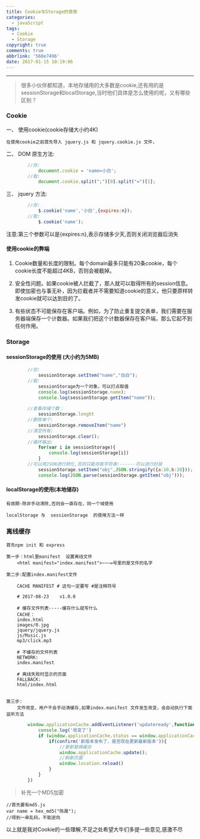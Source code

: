 ```yaml
---
title: Cookie与Storage的使用
categories:
  - javaScript
tags:
  - Cookie
  - Storage
copyright: true
comments: true
abbrlink: '560e7496'
date: 2017-01-15 10:19:06
---
```


<hr style='filter:progid:DXImageTransform.Microsoft.Glow(color=#FF0000,strength=10)' color='#FF0000' size='1' />

> 很多小伙伴都知道，本地存储用的大多数是cookie,还有用的是sessionStorage和localStorage,当时他们具体是怎么使用的呢，又有哪些区别？

<!--more-->

### Cookie

一、 使用cookie(cookie存储大小约4K)

	在使用cookie之前首先导入 jquery.js 和 jquery.cookie.js 文件，
	
二、 DOM 原生方法:

```javascript
		//存:
			document.cookie = 'name=小白';		
		//取:
			document.cookie.split(";")[0].split("=")[1];
```

三、 jquery 方法:

```javascript
		//存:
			$.cookie('name','小白',{expires:n});
		//取:
			$.cookie('name');
```

注意:第三个参数可以是{expires:n},表示存储多少天,否则关闭浏览器后消失


#### 使用cookie的弊端


1. Cookie数量和长度的限制。每个domain最多只能有20条cookie，每个cookie长度不能超过4KB，否则会被截掉。

2. 安全性问题。如果cookie被人拦截了，那人就可以取得所有的session信息。即使加密也与事无补，因为拦截者并不需要知道cookie的意义，他只要原样转发cookie就可以达到目的了。

3. 有些状态不可能保存在客户端。例如，为了防止重复提交表单，我们需要在服务器端保存一个计数器。如果我们把这个计数器保存在客户端，那么它起不到任何作用。


### Storage

####  sessionStorage的使用	(大小约为5MB)

```javascript
		//存:
			sessionStorage.setItem("name","白白");
		//取:
			sessionStorage为一个对象，可以打点取值
			console.log(sessionStorage.name);
			console.log(sessionStorage.getItem("name"));
			
		//查看存储个数：
			sessionStorage.lenght
		//删除单个:
			sessionStorage.removeItem("name")
		//清空所有:
			sessionStorage.clear();
		//循环输出:
			for(var i in sessionStorage){
				console.log(sessionStorage[i])			
			}
		//可以用JSON进行转化,否则只能存取字符串:------可以进行封装
			sessionStorage.setItem("obj",JSON.stringify({a:10,b:20}));
			console.log(JSON.parse(sessionStorage.getItem("obj")));
```

#### localStorage的使用(本地储存)

	有效期-除非手动清除,否则会一直存在，同一个域使用
	
	localStorage 与	sessionStorage 	的使用方法一样



### 离线缓存

	首先npm init 和 express

	第一步：html里manifest  设置离线文件
		<html manifest="index.manifest">~~~=号里的是文件的名字
	
	第二步:配置index.manifest文件
		
		CACHE MANIFEST # 这句一定要写	#是注释符号

		# 2017-08-23	v1.0.0
		
		# 缓存文件列表-----缓存什么就写什么
		CACHE：
		index.html
		images/0.jpg
		jquery/jquery.js
		js/Music.js
		mp3/click.mp3 
		
		# 不缓存的文件列表
		NETWORK:
		index.manifest 
		
		# 离线失败时显示的页面
		FALLBACK:
		html/index.html
		
		
	第三步:
		文件改变，用户不会手动清缓存,如果index.manifest 文件发生改变，会自动执行下面监听方法
		
```javascript
		window.applicationCache.addEventListener('updateready',function(){
			console.log('改变了')
			if (window.applicationCache.status == window.applicationCache.UPDATEREADY){
				if(confirm('新版本发布了，是否现在更新最新版本')){
					//更新替换缓存
					window.applicationCache.update();
					//刷新页面
					window.location.reload()
				}
			}	  
		})
```

>补充一个MD5加密

	//首先要有md5.js
	var name = hex_md5("陈晟");
	//得到一串乱码，不能逆向
	

以上就是我对Cookie的一些理解,不足之处希望大牛们多提一些意见,感激不尽


